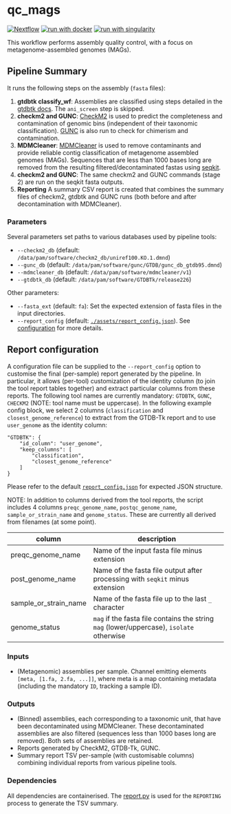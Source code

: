 # qc_mags

[![Nextflow](https://img.shields.io/badge/nextflow%20DSL2-%E2%89%A521.04.0-23aa62.svg?labelColor=000000)](https://www.nextflow.io/)
[![run with docker](https://img.shields.io/badge/run%20with-docker-0db7ed?labelColor=000000&logo=docker)](https://www.docker.com/)
[![run with singularity](https://img.shields.io/badge/run%20with-singularity-1d355c.svg?labelColor=000000)](https://sylabs.io/docs/)

This workflow performs assembly quality control, with a focus on metagenome-assembled genomes (MAGs).

## Pipeline Summary

It runs the following steps on the assembly (`fasta` files):

1. **gtdbtk classify_wf**: Assemblies are classified using steps detailed in the [gtdbtk docs](https://ecogenomics.github.io/GTDBTk/commands/classify_wf.html). The `ani_screen` step is skipped.
2. **checkm2 and GUNC**: [CheckM2](https://github.com/chklovski/CheckM2) is used to predict the completeness and contamination of genomic bins (independent of their taxonomic classification). [GUNC](https://github.com/grp-bork/gunc) is also run to check for chimerism and contamination.
3. **MDMCleaner**: [MDMCleaner](https://github.com/KIT-IBG-5/mdmcleaner) is used to remove contaminants and provide reliable contig classification of metagenome assembled genomes (MAGs). Sequences that are less than 1000 bases long are removed from the resulting filtered/decontaminated fastas using [seqkit](https://bioinf.shenwei.me/seqkit/).
4. **checkm2 and GUNC**: The same checkm2 and GUNC commands (stage 2) are run on the seqkit fasta outputs.
5. **Reporting** A summary CSV report is created that combines the summary files of checkm2, gtdbtk and GUNC runs (both before and after decontamination with MDMCleaner).

### Parameters

Several parameters set paths to various databases used by pipeline tools:

- `--checkm2_db` (default: `/data/pam/software/checkm2_db/uniref100.KO.1.dmnd`)
- `--gunc_db` (default: `/data/pam/software/gunc/GTDB/gunc_db_gtdb95.dmnd`)
- `--mdmcleaner_db` (default: `/data/pam/software/mdmcleaner/v1`)
- `--gtdbtk_db` (default: `/data/pam/software/GTDBTk/release226`)

Other parameters:

- `--fasta_ext` (default: `fa`): Set the expected extension of fasta files in the input directories.
- `--report_config` (default: [`./assets/report_config.json`](./assets/report_config.json)). See [configuration](#configuration) for more details.

## Report configuration

A configuration file can be supplied to the `--report_config` option to customise the final (per-sample) report generated by the pipeline. In particular, it allows (per-tool) customization of the identity column (to join the tool report tables together) and extract particular columns from these reports. The following tool names are currently mandatory: `GTDBTK`, `GUNC`, `CHECKM2` (NOTE: tool name must be uppercase). In the following example config block, we select 2 columns (`classification` and `closest_genome_reference`) to extract from the GTDB-Tk report and to use `user_genome` as the identity column:

```
"GTDBTK": {
    "id_column": "user_genome",
    "keep_columns": [
        "classification",
        "closest_genome_reference"
    ]
}
```

Please refer to the default [`report_config.json`](./assets/report_config.json) for expected JSON structure.

NOTE: In addition to columns derived from the tool reports, the script includes 4 columns `preqc_genome_name`, `postqc_genome_name`, `sample_or_strain_name` and `genome_status`. These are currently all derived from filenames (at some point).

| column                | description                                                                              |
| --------------------- | ---------------------------------------------------------------------------------------- |
| preqc_genome_name     | Name of the input fasta file minus extension                                             |
| post_genome_name      | Name of the fasta file output after processing with `seqkit` minus extension             |
| sample_or_strain_name | Name of the fasta file up to the last `_` character                                      |
| genome_status         | `mag` if the fasta file contains the string `mag` (lower/uppercase), `isolate` otherwise |

### Inputs

- (Metagenomic) assemblies per sample. Channel emitting elements `[meta, [1.fa, 2.fa, ...]]`, where meta is a map containing metadata (including the mandatory `ID`, tracking a sample ID).

### Outputs

- (Binned) assemblies, each corresponding to a taxonomic unit, that have been decontaminated using MDMCleaner. These decontaminated assemblies are also filtered (sequences less than 1000 bases long are removed). Both sets of assemblies are retained.
- Reports generated by CheckM2, GTDB-Tk, GUNC.
- Summary report TSV per-sample (with customisable columns) combining individual reports from various pipeline tools.

### Dependencies

All dependencies are containerised. The [report.py](./bin/report.py) is used for the `REPORTING` process to generate the TSV summary.
